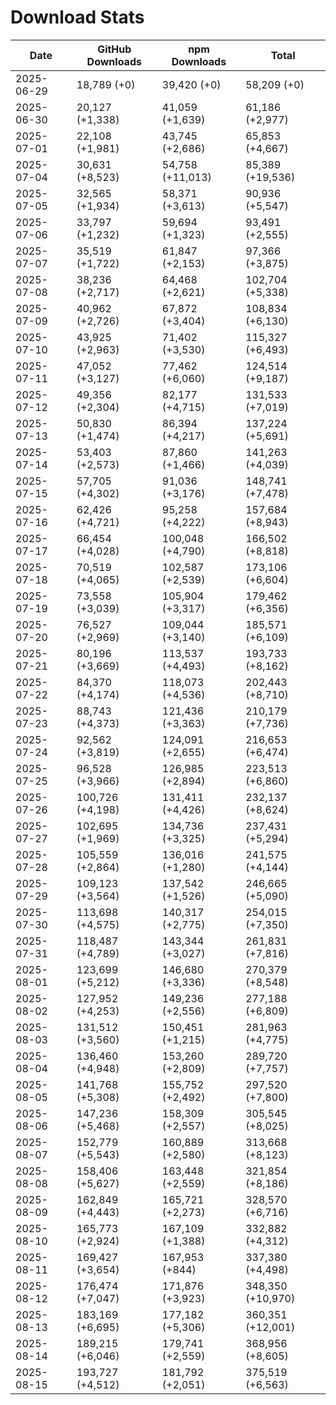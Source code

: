 # Download Stats

| Date       | GitHub Downloads | npm Downloads    | Total             |
| ---------- | ---------------- | ---------------- | ----------------- |
| 2025-06-29 | 18,789 (+0)      | 39,420 (+0)      | 58,209 (+0)       |
| 2025-06-30 | 20,127 (+1,338)  | 41,059 (+1,639)  | 61,186 (+2,977)   |
| 2025-07-01 | 22,108 (+1,981)  | 43,745 (+2,686)  | 65,853 (+4,667)   |
| 2025-07-04 | 30,631 (+8,523)  | 54,758 (+11,013) | 85,389 (+19,536)  |
| 2025-07-05 | 32,565 (+1,934)  | 58,371 (+3,613)  | 90,936 (+5,547)   |
| 2025-07-06 | 33,797 (+1,232)  | 59,694 (+1,323)  | 93,491 (+2,555)   |
| 2025-07-07 | 35,519 (+1,722)  | 61,847 (+2,153)  | 97,366 (+3,875)   |
| 2025-07-08 | 38,236 (+2,717)  | 64,468 (+2,621)  | 102,704 (+5,338)  |
| 2025-07-09 | 40,962 (+2,726)  | 67,872 (+3,404)  | 108,834 (+6,130)  |
| 2025-07-10 | 43,925 (+2,963)  | 71,402 (+3,530)  | 115,327 (+6,493)  |
| 2025-07-11 | 47,052 (+3,127)  | 77,462 (+6,060)  | 124,514 (+9,187)  |
| 2025-07-12 | 49,356 (+2,304)  | 82,177 (+4,715)  | 131,533 (+7,019)  |
| 2025-07-13 | 50,830 (+1,474)  | 86,394 (+4,217)  | 137,224 (+5,691)  |
| 2025-07-14 | 53,403 (+2,573)  | 87,860 (+1,466)  | 141,263 (+4,039)  |
| 2025-07-15 | 57,705 (+4,302)  | 91,036 (+3,176)  | 148,741 (+7,478)  |
| 2025-07-16 | 62,426 (+4,721)  | 95,258 (+4,222)  | 157,684 (+8,943)  |
| 2025-07-17 | 66,454 (+4,028)  | 100,048 (+4,790) | 166,502 (+8,818)  |
| 2025-07-18 | 70,519 (+4,065)  | 102,587 (+2,539) | 173,106 (+6,604)  |
| 2025-07-19 | 73,558 (+3,039)  | 105,904 (+3,317) | 179,462 (+6,356)  |
| 2025-07-20 | 76,527 (+2,969)  | 109,044 (+3,140) | 185,571 (+6,109)  |
| 2025-07-21 | 80,196 (+3,669)  | 113,537 (+4,493) | 193,733 (+8,162)  |
| 2025-07-22 | 84,370 (+4,174)  | 118,073 (+4,536) | 202,443 (+8,710)  |
| 2025-07-23 | 88,743 (+4,373)  | 121,436 (+3,363) | 210,179 (+7,736)  |
| 2025-07-24 | 92,562 (+3,819)  | 124,091 (+2,655) | 216,653 (+6,474)  |
| 2025-07-25 | 96,528 (+3,966)  | 126,985 (+2,894) | 223,513 (+6,860)  |
| 2025-07-26 | 100,726 (+4,198) | 131,411 (+4,426) | 232,137 (+8,624)  |
| 2025-07-27 | 102,695 (+1,969) | 134,736 (+3,325) | 237,431 (+5,294)  |
| 2025-07-28 | 105,559 (+2,864) | 136,016 (+1,280) | 241,575 (+4,144)  |
| 2025-07-29 | 109,123 (+3,564) | 137,542 (+1,526) | 246,665 (+5,090)  |
| 2025-07-30 | 113,698 (+4,575) | 140,317 (+2,775) | 254,015 (+7,350)  |
| 2025-07-31 | 118,487 (+4,789) | 143,344 (+3,027) | 261,831 (+7,816)  |
| 2025-08-01 | 123,699 (+5,212) | 146,680 (+3,336) | 270,379 (+8,548)  |
| 2025-08-02 | 127,952 (+4,253) | 149,236 (+2,556) | 277,188 (+6,809)  |
| 2025-08-03 | 131,512 (+3,560) | 150,451 (+1,215) | 281,963 (+4,775)  |
| 2025-08-04 | 136,460 (+4,948) | 153,260 (+2,809) | 289,720 (+7,757)  |
| 2025-08-05 | 141,768 (+5,308) | 155,752 (+2,492) | 297,520 (+7,800)  |
| 2025-08-06 | 147,236 (+5,468) | 158,309 (+2,557) | 305,545 (+8,025)  |
| 2025-08-07 | 152,779 (+5,543) | 160,889 (+2,580) | 313,668 (+8,123)  |
| 2025-08-08 | 158,406 (+5,627) | 163,448 (+2,559) | 321,854 (+8,186)  |
| 2025-08-09 | 162,849 (+4,443) | 165,721 (+2,273) | 328,570 (+6,716)  |
| 2025-08-10 | 165,773 (+2,924) | 167,109 (+1,388) | 332,882 (+4,312)  |
| 2025-08-11 | 169,427 (+3,654) | 167,953 (+844)   | 337,380 (+4,498)  |
| 2025-08-12 | 176,474 (+7,047) | 171,876 (+3,923) | 348,350 (+10,970) |
| 2025-08-13 | 183,169 (+6,695) | 177,182 (+5,306) | 360,351 (+12,001) |
| 2025-08-14 | 189,215 (+6,046) | 179,741 (+2,559) | 368,956 (+8,605)  |
| 2025-08-15 | 193,727 (+4,512) | 181,792 (+2,051) | 375,519 (+6,563)  |

